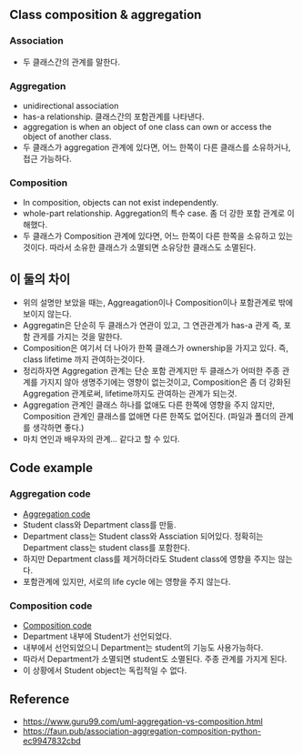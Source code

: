 ## Class composition & aggregation

### Association
- 두 클래스간의 관계를 말한다. 
    
### Aggregation
- unidirectional association
- has-a relationship. 클래스간의 포함관계를 나타낸다.
- aggregation is when an object of one class can own or access the object of another class.
- 두 클래스가 aggregation 관계에 있다면, 어느 한쪽이 다른 클래스를 소유하거나, 접근 가능하다.

### Composition
- In composition, objects can not exist independently.
- whole-part relationship. Aggregation의 특수 case. 좀 더 강한 포함 관계로 이해했다. 
- 두 클래스가 Composition 관계에 있다면, 어느 한쪽이 다른 한쪽을 소유하고 있는것이다. 따라서 소유한 클래스가 소멸되면 소유당한 클래스도 소멸된다.

## 이 둘의 차이
- 위의 설명만 보았을 때는, Aggreagation이나 Composition이나 포함관계로 밖에 보이지 않는다.
- Aggregatin은 단순히 두 클래스가 연관이 있고, 그 연관관계가 has-a 관게 즉, 포함 관게를 가지는 것을 말한다.
- Composition은 여기서 더 나아가 한쪽 클래스가 ownership을 가지고 있다. 즉, class lifetime 까지 관여하는것이다. 
- 정리하자면 Aggregation 관계는 단순 포함 관계지만 두 클래스가 어떠한 주종 관계를 가지지 않아 생명주기에는 영향이 없는것이고, Composition은 좀 더 강화된 Aggregation 관계로써, lifetime까지도 관여하는 관계가 되는것.
- Aggregation 관계인 클래스 하나를 없애도 다른 한쪽에 영향을 주지 않지만, Composition 관계인 클래스를 없애면 다른 한쪽도 없어진다. (파일과 폴더의 관계를 생각하면 좋다.)
- 마치 연인과 배우자의 관계... 같다고 할 수 있다.


## Code example
### Aggregation code
- [Aggregation code](./aggregation.py)
- Student class와 Department class를 만듦.
- Department class는 Student class와 Assciation 되어있다. 정확히는 Department class는 student class를 포함한다.
- 하지만 Department class를 제거하더라도 Student class에 영향을 주지는 않는다. 
- 포함관계에 있지만, 서로의 life cycle 에는 영향을 주지 않는다. 

### Composition code
- [Composition code](./composition.py)
- Department 내부에 Student가 선언되었다.
- 내부에서 선언되었으니 Department는 student의 기능도 사용가능하다.
- 따라서 Department가 소멸되면 student도 소멸된다. 주종 관계를 가지게 된다.
- 이 상황에서 Student object는 독립적일 수 없다.



## Reference
- https://www.guru99.com/uml-aggregation-vs-composition.html
- https://faun.pub/association-aggregation-composition-python-ec9947832cbd